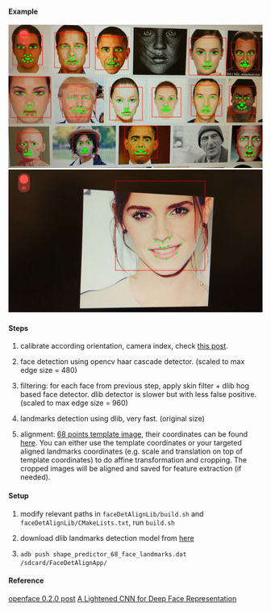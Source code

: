 #### Example

![ex1](./ex1.jpg)
![ex2](./ex2.jpg)

#### Steps

1. calibrate according orientation, camera index, check [this post](http://zhengrui.github.io/android-coordinates.html).

2. face detection using opencv haar cascade detector. (scaled to max edge size = 480)

3. filtering: for each face from previous step, apply skin filter + dlib hog based face detector. dlib detector is slower but with less false positive. (scaled to max edge size = 960)

4. landmarks detection using dlib, very fast. (original size)

5. alignment: [68 points template image](https://github.com/cmusatyalab/openface/blob/master/images/dlib-landmark-mean.png), their coordinates can be found [here](https://github.com/cmusatyalab/openface/blob/master/openface/align_dlib.py). You can either use the template coordinates or your targeted aligned landmarks coordinates (e.g. scale and translation on top of template coordinates) to do affine transformation and cropping. The cropped images will be aligned and saved for feature extraction (if needed).

#### Setup

1. modify relevant paths in `faceDetAlignLib/build.sh` and `faceDetAlignLib/CMakeLists.txt`, run `build.sh`

2. download dlib landmarks detection model from [here](http://dlib.net/files/shape_predictor_68_face_landmarks.dat.bz2)

3. `adb push shape_predictor_68_face_landmarks.dat /sdcard/FaceDetAlignApp/`

#### Reference

[openface 0.2.0 post](http://bamos.github.io/2016/01/19/openface-0.2.0/)
[A Lightened CNN for Deep Face Representation](http://arxiv.org/abs/1511.02683)
